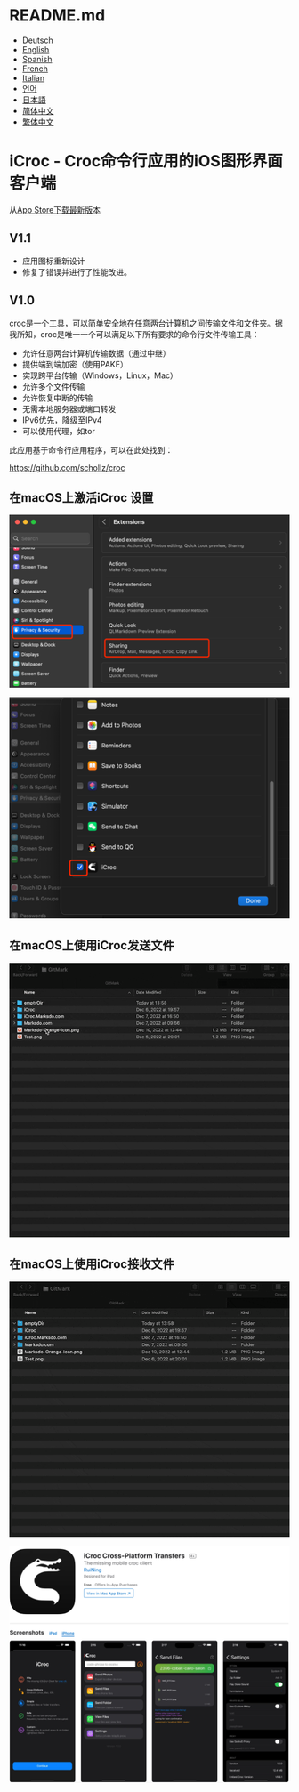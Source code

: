 # README.md
- [Deutsch](README.de.md)
- [English](README.md)
- [Spanish](README.es.md)
- [French](README.fr.md)
- [Italian](README.it.md)
- [언어](README.ko.md)
- [日本語](README.ja.md)
- [简体中文](README.zh_cn.md)
- [繁体中文](README.zh_tw.md)

# iCroc - Croc命令行应用的iOS图形界面客户端

从[App Store下载最新版本](https://apps.apple.com/us/app/id6444355962)

V1.1
---
- 应用图标重新设计
- 修复了错误并进行了性能改进。

V1.0
---
croc是一个工具，可以简单安全地在任意两台计算机之间传输文件和文件夹。据我所知，croc是唯一一个可以满足以下所有要求的命令行文件传输工具：

- 允许任意两台计算机传输数据（通过中继）
- 提供端到端加密（使用PAKE）
- 实现跨平台传输（Windows，Linux，Mac）
- 允许多个文件传输
- 允许恢复中断的传输
- 无需本地服务器或端口转发
- IPv6优先，降级至IPv4
- 可以使用代理，如tor

此应用基于命令行应用程序，可以在此处找到：

https://github.com/schollz/croc

## 在macOS上激活iCroc 设置
![macOS-active-iCroc](images/macos-active-step1.png)

![macOS-active-iCroc](images/macos-active-step2.png)

## 在macOS上使用iCroc发送文件
![macOS-send](images/macos-send-compress.gif)

## 在macOS上使用iCroc接收文件
![macOS-receive](images/macos-receive-compress.gif)

<a href="https://icroc.marksdo.com"><img src="images/appstore.png" alt="iCroc Web"></a>